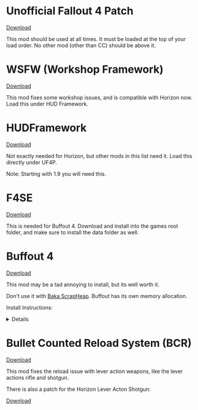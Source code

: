 <!DOCTYPE html>
<head>
</head>
    <html>
        <H1>Unofficial Fallout 4 Patch</H1>
            <body>
                <p><a href="https://www.nexusmods.com/fallout4/mods/4598">Download</a></p>
                <p>This mod should be used at all times. It must be loaded at the top of your load order. No other mod (other than CC) should be above it.</p>
        <H1>WSFW (Workshop Framework)</H1>
            <body>
                <p><a href="https://www.nexusmods.com/fallout4/mods/35004">Download</a></p>
                <p>This mod fixes some workshop issues, and is compatible with Horizon now. Load this under HUD Framework.</p>
            </body>
        <H1>HUDFramework</H1>
            <body>
                <p><a href="https://www.nexusmods.com/fallout4/mods/20309">Download</a></p>
                <p>Not exactly needed for Horizon, but other mods in this list need it. Load this directly under UF4P.</p>
                <p>Note: Starting with 1.9 you will need this.</p>
            </body>
        <H1>F4SE</H1>
            <body>
                <p><a href="https://f4se.silverlock.org">Download</a></p>
                <p>This is needed for Buffout 4. Download and install into the games root folder, and make sure to install the data folder as well.</p>
            </body>
        <H1>Buffout 4</H1>
            <body>
                <p><a href="https://www.nexusmods.com/fallout4/mods/47359">Download</a></p>
                <p>This mod may be a tad annoying to install, but its well worth it.</p>
                <p>Don't use it with <a href="https://www.nexusmods.com/fallout4/mods/46340">Baka ScrapHeap</a>. Buffout has its own memory allocation.</p>
                <p>Install Instructions:</p>
                <details>
                    <ol>
                        <li>Download Buffout 4</li>
                        <li>Install it with Mo2</li>
                        <li>Download the TBB Redistributables (second file). Install this into the games root folder</li>
                        <li>Download <a href="https://www.nexusmods.com/fallout4/mods/47327">Address Library for F4SE Plugins</a>. Install with Mo2</li>
                        <li>Download <a href="https://www.nexusmods.com/fallout4/mods/33946">xSE PluginPreloader F4</a>. Install it to the games root folder.</li>
                    <ol>
                        <li>Open xSE PluginPreloader.xml with notpad ++ or VS code. Dont use notepad.</li>
                        <li>Change <code>LoadMethod Name="OnProcessAttach"</code> to <code>LoadMethod Name="OnThreadAttach"</code></li>
                        <li>Save it</li>
                        <li>If you need it, download the Microsoft Visual C++ Redistributable for Visual Studio 2019. If you already have it installed, you dont need it again.</li>
                    </ol>
                        <li>Thats it.</li>
                    </ol>
                </details>
            </body>
        <H1>Bullet Counted Reload System (BCR)</H1>
            <BODY>
                <p><A HREF=https://www.nexusmods.com/fallout4/mods/41178>Download</a></p>
                <p>This mod fixes the reload issue with lever action weapons, like the lever actions rifle and shotgun.</p>
                <p>There is also a patch for the Horizon Lever Acton Shotgun:</p>
                <p><A HREF=https://www.nexusmods.com/fallout4/mods/45120>Download</a></p>
            </BODY>
    </html>

